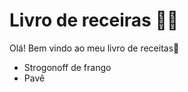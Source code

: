 # Livro de receiras :man_cook:

Olá! Bem vindo ao meu livro de receitas:wave:

* Strogonoff de frango
* Pavê